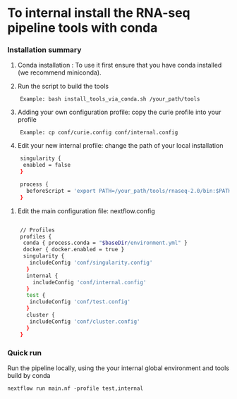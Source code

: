 # To internal install the RNA-seq pipeline tools with conda 

### Installation  summary

1. Conda installation : To use it first ensure that you have conda installed (we recommend miniconda).


2. Run the script to build the tools
```
    Example: bash install_tools_via_conda.sh /your_path/tools
```
3. Adding your own configuration profile: copy the curie profile into your profile
```
    Example: cp conf/curie.config conf/internal.config
```

4. Edit your new internal profile: change the path of your local installation

```bash
    singularity {
     enabled = false 
    }

    process {
      beforeScript = 'export PATH=/your_path/tools/rnaseq-2.0/bin:$PATH'
    }
```

1. Edit the main configuration file: nextflow.config

```bash

    // Profiles
    profiles {
     conda { process.conda = "$baseDir/environment.yml" }
     docker { docker.enabled = true }
     singularity { 
       includeConfig 'conf/singularity.config'
      }
      internal {
        includeConfig 'conf/internal.config'
      }
      test {
       includeConfig 'conf/test.config'
      }
      cluster {
       includeConfig 'conf/cluster.config'
      }
    }

```

   



### Quick run
Run the pipeline locally, using the your internal global environment and tools build by conda

```
nextflow run main.nf -profile test,internal

```



